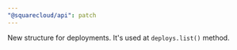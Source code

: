 ```yaml
---
"@squarecloud/api": patch
---
```


New structure for deployments. It's used at `deploys.list()` method.
